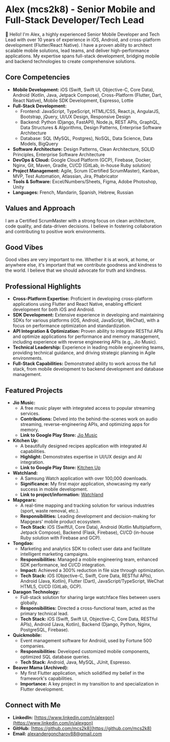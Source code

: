 #   Alex (mcs2k8) - Senior Mobile and Full-Stack Developer/Tech Lead

👋  Hello! I'm Alex, a highly experienced Senior Mobile Developer and Tech Lead with over 10 years of experience in iOS, Android, and cross-platform development (Flutter/React Native). I have a proven ability to architect scalable mobile solutions, lead teams, and deliver high-performance applications. My expertise spans full-stack development, bridging mobile and backend technologies to create comprehensive solutions.

##   Core Competencies

* **Mobile Development:** iOS (Swift, Swift UI, Objective-C, Core Data), Android (Kotlin, Java, Jetpack Compose), Cross-Platform (Flutter, Dart, React Native), Mobile SDK Development, Espresso, Lottie
* **Full-Stack Development:**
    * Frontend: JavaScript, TypeScript, HTML/CSS, React.js, AngularJS, Bootstrap, jQuery, UI/UX Design, Responsive Design
    * Backend: Python (Django, FastAPI), Node.js, REST APIs, GraphQL, Data Structures & Algorithms, Design Patterns, Enterprise Software Architecture
    * Database: SQL (MySQL, Postgres), NoSQL, Data Science, Data Models, BigQuery
* **Software Architecture:** Design Patterns, Clean Architecture, SOLID Principles, Enterprise Software Architecture
* **DevOps & Cloud:** Google Cloud Platform (GCP), Firebase, Docker, Nginx, Git, Maven, Gradle, CI/CD (GitLab, in-house Ruby solution)
* **Project Management:** Agile, Scrum (Certified ScrumMaster), Kanban, MVP, Test Automation, Atlassian, Jira, Phabricator
* **Tools & Software:** Excel/Numbers/Sheets, Figma, Adobe Photoshop, Unity
* **Languages:** French, Mandarin, Spanish, Hebrew, Russian

##   Values and Approach

I am a Certified ScrumMaster with a strong focus on clean architecture, code quality, and data-driven decisions. I believe in fostering collaboration and contributing to positive work environments.

##   Good Vibes

Good vibes are very important to me. Whether it is at work, at home, or anywhere else, it's important that we contribute goodness and kindness to the world. I believe that we should advocate for truth and kindness.

##   Professional Highlights

* **Cross-Platform Expertise:** Proficient in developing cross-platform applications using Flutter and React Native, enabling efficient development for both iOS and Android.
* **SDK Development:** Extensive experience in developing and maintaining SDKs for various platforms (iOS, Android, JavaScript, WeChat), with a focus on performance optimization and standardization.
* **API Integration & Optimization:** Proven ability to integrate RESTful APIs and optimize applications for performance and memory management, including experience with reverse engineering APIs (e.g., Jio Music).
* **Technical Leadership:** Experience in leading mobile engineering teams, providing technical guidance, and driving strategic planning in Agile environments.
* **Full-Stack Capabilities:** Demonstrated ability to work across the full stack, from mobile development to backend development and database management.

##   Featured Projects

* **Jio Music:**
    * A free music player with integrated access to popular streaming services.
    * **Contributions:** Delved into the behind-the-scenes work on audio streaming, reverse-engineering APIs, and optimizing apps for memory.
    * **Link to Google Play Store:** [Jio Music](https://play.google.com/store/apps/details?id=co.whitedragon.music_player)
* **Kitchen Up:**
    * A beautifully designed recipes application with integrated AI capabilities.
    * **Highlight:** Demonstrates expertise in UI/UX design and AI integration.
    * **Link to Google Play Store:** [Kitchen Up](https://play.google.com/store/apps/details?id=co.whitedragon.little_kitchen)
* **Watchland:**
    * A Samsung Watch application with over 100,000 downloads.
    * **Significance:** My first major application, showcasing my early success in mobile development.
    * **Link to project/information:** [Watchland](https://watchland.ca/)
* **Mapgears:**
    * A real-time mapping and tracking solution for various industries (sport, waste removal, etc.).
    * **Responsibilities:** Leading development and decision-making for Mapgears' mobile product ecosystem.
    * **Tech Stack:** iOS (SwiftUI, Core Data), Android (Kotlin Multiplatform, Jetpack Compose), Backend (Flask, Firebase), CI/CD (in-house Ruby solution with Firebase and GCP).
* **Tongdao:**
    * Marketing and analytics SDK to collect user data and facilitate intelligent marketing campaigns.
    * **Responsibilities:** Managed a mobile engineering team, enhanced SDK performance, led CI/CD integration.
    * **Impact:** Achieved a 300% reduction in file size through optimization.
    * **Tech Stack:** iOS (Objective-C, Swift, Core Data, RESTful APIs), Android (Java, Kotlin), Flutter (Dart), JavaScript/TypeScript, WeChat HTML5, CI/CD (GitLab, GCP).
* **Daragon Technology:**
    * Full-stack solution for sharing large watchface files between users globally.
    * **Responsibilities:** Directed a cross-functional team, acted as the primary technical lead.
    * **Tech Stack:** iOS (Swift, Swift UI, Objective-C, Core Data, RESTful APIs), Android (Java, Kotlin), Backend (Django, Python, Nginx, PostgreSQL, Firebase).
* **Quickmobile:**
    * Event management software for Android, used by Fortune 500 companies.
    * **Responsibilities:** Developed customized mobile components, optimized SQL database queries.
    * **Tech Stack:** Android, Java, MySQL, JUnit, Espresso.
* **Beaver Mama (Archived):**
    * My first Flutter application, which solidified my belief in the framework's capabilities.
    * **Importance:** A key project in my transition to and specialization in Flutter development.

##   Connect with Me

* **LinkedIn:** [https://www.linkedin.com/in/alexgon](https://www.linkedin.com/in/alexgon)
* **GitHub:** [https://github.com/mcs2k8](https://github.com/mcs2k8)
* **Email:** alexandergoncharov88@gmail.com
